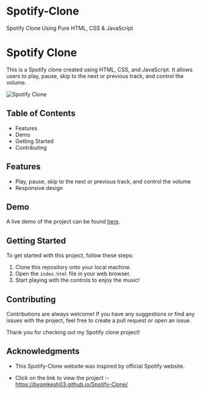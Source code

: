 # Spotify-Clone
Spotify Clone Using Pure HTML, CSS &amp; JavaScript


# Spotify Clone

This is a Spotify clone created using HTML, CSS, and JavaScript. It allows users to play, pause, skip to the next or previous track, and control the volume.

![Spotify Clone](./screenshots/Spotify-Clone.png)

## Table of Contents

* Features
* Demo
* Getting Started
* Contributing

## Features

* Play, pause, skip to the next or previous track, and control the volume
* Responsive design

## Demo

A live demo of the project can be found [here](https://byomkesh03.github.io/Spotify-Clone/). 

## Getting Started

To get started with this project, follow these steps:

1. Clone this repository onto your local machine.
2. Open the  `index.html` file in your web browser.
3. Start playing with the controls to enjoy the music!

## Contributing

Contributions are always welcome! If you have any suggestions or find any issues with the project, feel free to create a pull request or open an issue.

Thank you for checking out my Spotify clone project!


## Acknowledgments

- This Spotify-Clone website was inspired by official Spotify website.


* Click on the link to view the project :- https://byomkesh03.github.io/Spotify-Clone/
